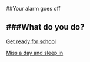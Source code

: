 ##Your alarm goes off

###What do you do?  
---
[Get ready for school](school.md)  

[Miss a day and sleep in](miss.md)